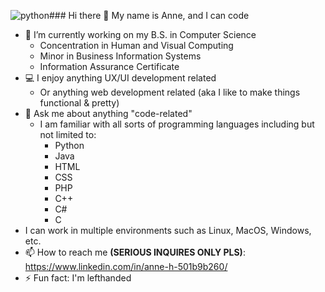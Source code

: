 ![python](https://github.com/AnneH20/AnneH20/assets/95251413/ed1552ae-3500-4cfb-a7ed-34d2bc5c5a89)### Hi there 👋 My name is Anne, and I can code

- 🔭 I’m currently working on my B.S. in Computer Science
  - Concentration in Human and Visual Computing
  - Minor in Business Information Systems
  - Information Assurance Certificate
- 💻 I enjoy anything UX/UI development related
  - Or anything web development related (aka I like to make things functional & pretty)
- 💬 Ask me about anything "code-related"
  - I am familiar with all sorts of programming languages including but not limited to:
    * Python
    * Java
    * HTML
    * CSS
    * PHP
    * C++
    * C#
    * C
- I can work in multiple environments such as Linux, MacOS, Windows, etc.
- 📫 How to reach me **(SERIOUS INQUIRES ONLY PLS)**: https://www.linkedin.com/in/anne-h-501b9b260/
- ⚡ Fun fact: I'm lefthanded

